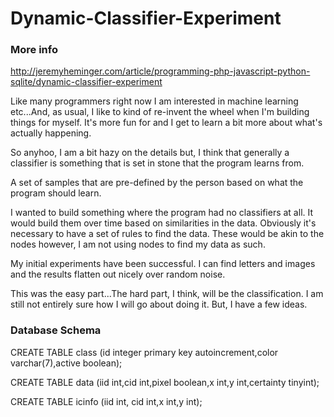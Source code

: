 # Dynamic-Classifier-Experiment

### More info
http://jeremyheminger.com/article/programming-php-javascript-python-sqlite/dynamic-classifier-experiment

Like many programmers right now I am interested in machine learning etc...And, as usual, I like to kind of re-invent the wheel when I'm building things for myself. It's more fun for and I get to learn a bit more about what's actually happening.

So anyhoo, I am a bit hazy on the details but, I think that generally a classifier is something that is set in stone that the program learns from.

A set of samples that are pre-defined by the person based on what the program should learn.

I wanted to build something where the program had no classifiers at all. It would build them over time based on similarities in the data. Obviously it's necessary to have a set of rules to find the data. These would be akin to the nodes however, I am not using nodes to find my data as such.

My initial experiments have been successful. I can find letters and images and the results flatten out nicely over random noise.

This was the easy part...The hard part, I think, will be the classification. I am still not entirely sure how I will go about doing it. But, I have a few ideas.

### Database Schema
CREATE TABLE class (id integer primary key autoincrement,color varchar(7),active boolean);

CREATE TABLE data (iid int,cid int,pixel boolean,x int,y int,certainty tinyint);

CREATE TABLE icinfo (iid int, cid int,x int,y int);
